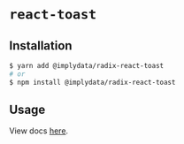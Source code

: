 # `react-toast`

## Installation

```sh
$ yarn add @implydata/radix-react-toast
# or
$ npm install @implydata/radix-react-toast
```

## Usage

View docs [here](https://radix-ui.com/primitives/docs/components/toast).
